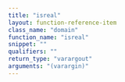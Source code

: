 ```yaml
---
title: "isreal"
layout: function-reference-item
class_name: "domain"
function_name: "isreal"
snippet: ""
qualifiers: ""
return_type: "varargout"
arguments: "(varargin)"
---
```


<pre class="help-text"></pre>